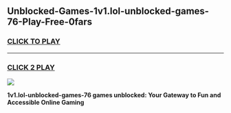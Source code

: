 
## Unblocked-Games-1v1.lol-unblocked-games-76-Play-Free-0fars
<h3>
<a href="https://premium76.site?title=1v1.lol-unblocked-games-76&ref=19M">CLICK TO PLAY</a></h3>
<hr>

<h3>
<a href="https://premium76.site?title=1v1.lol-unblocked-games-76&ref=19M">CLICK 2 PLAY</a>
  
</h3>

<a href="https://premium76.site?title=1v1.lol-unblocked-games-76&ref=19M"><img src="https://clearcache.store/games.png"></a>


**1v1.lol-unblocked-games-76 games unblocked: Your Gateway to Fun and Accessible Online Gaming**
